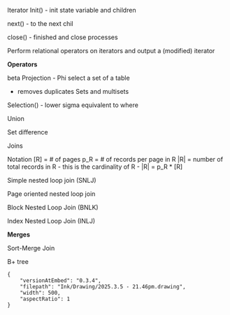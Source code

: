 
Iterator
Init() - init state variable and children

next() - to the next chil

close() - finished and close processes

Perform relational operators on iterators and output a (modified) iterator

**Operators**

beta
Projection - Phi 
select a set of a table  
- removes duplicates
Sets and multisets

Selection() - lower sigma
equivalent to where

Union

Set difference

Joins

Notation
[R] = # of pages
p_R = # of records per page in R
|R| = number of total records in R 
	- this is the cardinality of R
	- |R|  = p_R * [R]



Simple nested loop join (SNLJ)

Page oriented nested loop join 

Block Nested Loop Join (BNLK)

Index Nested Loop Join (INLJ)

**Merges**

Sort-Merge Join


B+ tree


```handdrawn-ink
{
	"versionAtEmbed": "0.3.4",
	"filepath": "Ink/Drawing/2025.3.5 - 21.46pm.drawing",
	"width": 500,
	"aspectRatio": 1
}
```
